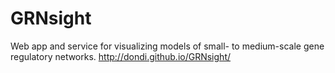 GRNsight
========

Web app and service for visualizing models of small- to medium-scale gene regulatory networks.
http://dondi.github.io/GRNsight/
